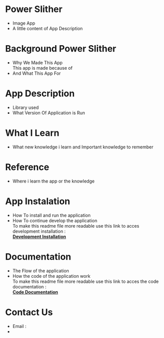 # Power Slither
- Image App
- A little content of App Description

# Background Power Slither
- Why We Made This App  
  This app is made because of 
- And What This App For
  
# App Description
- Library used
- What Version Of Application is Run

# What I Learn
- What new knowledge i learn and Important knowledge to remember

# Reference
- Where i learn the app or the knowledge

# App Instalation
- How To install and run the application
- How To continue develop the application  
  To make this readme file more readable use this link to acces development installation :  
  [**Development Installation**](https://docs.google.com/document/d/1ymqth0oHIhHpJthdFW0O3_JtssRuS_UpcO3xwLp4BlY/edit?usp=sharing)

# Documentation
- The Flow of the application
- How the code of the application work  
  To make this readme file more readable use this link to acces the code documentation :  
  [**Code Documentation**](https://docs.google.com/document/d/1dcG1mfToPM2bmRapLVjxx6ENSN_Cxx-ketcohwz3Udw/edit?usp=sharing)

# Contact Us
- Email :
- 
